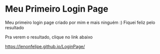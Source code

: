 # Meu Primeiro Login Page
Meu primeiro login page criado por mim e mais ninguém :)
Fiquei feliz pelo resultado

Pra verem o resultado, clique no link abaixo

 https://lenonfelipe.github.io/LoginPage/
